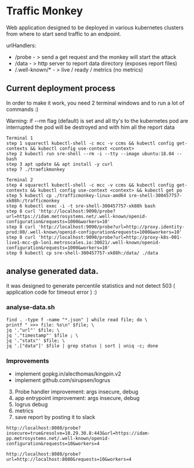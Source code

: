 # Traffic Monkey

Web application designed to be deployed in various kubernetes clusters from where to start send traffic to an endpoint.

urlHandlers:
 - /probe          - > send a get request and the monkey will start the attack
 - /data           - > http server to report data directory (exposes report files)
 - /.well-known/*  - > live / ready / metrics (no metrics)



## Current deployment process

In order to make it work, you need 2 terminal windows and to run a lot of commands :)

Warning: if --rm flag (default) is set and all tty's to the kubernetes pod are interrupted the pod will be destroyed and with him all the report data


```
Terminal 1
step 1 squarectl kubectl-shell -c mcc -v ccms && kubectl config get-contexts && kubectl config use-context <context>
step 2 kubectl run sre-shell --rm -i --tty --image ubuntu:18.04 -- bash
step 3 apt update && apt install -y curl
step 7 ./traefikmonkey

Terminal 2
step 4 squarectl kubectl-shell -c mcc -v ccms && kubectl config get-contexts && kubectl config use-context <context> && kubectl get po
step 5 kubectl cp ./trafficmonkey-linux-amd64 sre-shell-300457757-xk08h:/trafficmonkey
step 6 kubectl exec -i -t sre-shell-300457757-xk08h bash
step 8 curl 'http://localhost:9090/probe?url=https://idam.metrosystems.net/.well-known/openid-configuration&requests=1000&workers=10'
step 8 curl 'http://localhost:9090/probe?url=http://proxy.identity-prod:80/.well-known/openid-configuration&requests=1000&workers=10'
step 8 curl 'http://localhost:9090/probe?url=http://proxy-k8s-001-live1-mcc-gb-lon1.metroscales.io:30021/.well-known/openid-configuration&requests=1000&workers=10'
step 9 kubectl cp sre-shell-300457757-xk08h:/data/ ./data

```

## analyse generated data.

it was designed to generate percentile statistics and not detect 503 ( application code for timeout error ) :)

### analyse-data.sh
```
find . -type f -name "*.json" | while read file; do \
printf " >>> file: %s\n" $file; \
jq '."url"' $file; \
jq '."timestamp"' $file ; \
jq '."stats"' $file; \
jq '.["data"]' $file | grep status | sort | uniq -c; done
```

### Improvements

- implement gopkg.in/alecthomas/kingpin.v2
- implement github.com/sirupsen/logrus

3. Probe handler improvement: args insecure, debug
4. app entrypoint improvement: args insecure, debug
5. logrus debug
6. metrics  
7. save report by posting it to slack

```
http://localhost:8080/probe?insecure=true&resolve=10.29.30.8:443&url=https://idam-pp.metrosystems.net/.well-known/openid-configuration&requests=10&workers=4

http://localhost:8080/probe?url=http://localhost:8080&requests=10&workers=4
```